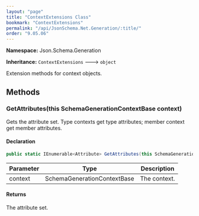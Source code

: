 ```yaml
---
layout: "page"
title: "ContextExtensions Class"
bookmark: "ContextExtensions"
permalink: "/api/JsonSchema.Net.Generation/:title/"
order: "9.05.06"
---
```

**Namespace:** Json.Schema.Generation

**Inheritance:**
`ContextExtensions`
 🡒 
`object`

Extension methods for context objects.

## Methods

### GetAttributes(this SchemaGenerationContextBase context)

Gets the attribute set.  Type contexts get type attributes; member context
get member attributes.

#### Declaration

```c#
public static IEnumerable<Attribute> GetAttributes(this SchemaGenerationContextBase context)
```

| Parameter | Type | Description |
|---|---|---|
| context | SchemaGenerationContextBase | The context. |


#### Returns

The attribute set.


